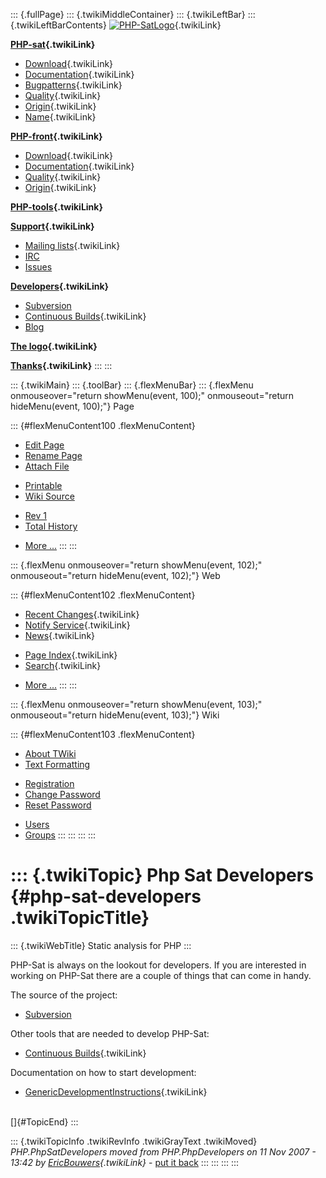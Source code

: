::: {.fullPage}
::: {.twikiMiddleContainer}
::: {.twikiLeftBar}
::: {.twikiLeftBarContents}
[![PHP-SatLogo](../pub/PHP/PhpSatLogo/PHP-SAT-LOGO-100px.jpg)](WebHome){.twikiLink}

**[PHP-sat](PhpSat){.twikiLink}**

-   [Download](PhpSatReleases){.twikiLink}
-   [Documentation](PhpSatDocumentation){.twikiLink}
-   [Bugpatterns](PhpSatBugPatterns){.twikiLink}
-   [Quality](PhpSatQuality){.twikiLink}
-   [Origin](PhpSatOrigin){.twikiLink}
-   [Name](PhpSatName){.twikiLink}

**[PHP-front](PhpFront){.twikiLink}**

-   [Download](PhpFrontReleases){.twikiLink}
-   [Documentation](PhpFrontDocumentation){.twikiLink}
-   [Quality](PhpFrontQuality){.twikiLink}
-   [Origin](PhpFrontOrigin){.twikiLink}

**[PHP-tools](PhpTools){.twikiLink}**

**[Support](PhpSupport){.twikiLink}**

-   [Mailing lists](MailingList){.twikiLink}
-   [IRC](irc://irc.freenode.net/#stratego)
-   [Issues](http://bugs.strategoxt.org/browse/PSAT)

**[Developers](PhpSatDevelopers){.twikiLink}**

-   [Subversion](https://svn.strategoxt.org/repos/psat/)
-   [Continuous Builds](ContinuousBuilds){.twikiLink}
-   [Blog](http://ericbouwers.blogspot.com/)

**[The logo](PhpSatLogo){.twikiLink}**

**[Thanks](ThankYou){.twikiLink}**
:::
:::

::: {.twikiMain}
::: {.toolBar}
::: {.flexMenuBar}
::: {.flexMenu onmouseover="return showMenu(event, 100);" onmouseout="return hideMenu(event, 100);"}
Page

::: {#flexMenuContent100 .flexMenuContent}
-   [Edit
    Page](http://www.program-transformation.org/edit/PHP/PhpSatDevelopers?t=1536825871)
-   [Rename
    Page](http://www.program-transformation.org/rename/PHP/PhpSatDevelopers)
-   [Attach
    File](http://www.program-transformation.org/attach/PHP/PhpSatDevelopers)

<!-- -->

-   [Printable](http://www.program-transformation.org/view/PHP/PhpSatDevelopers?skin=print.pattern)
-   [Wiki
    Source](http://www.program-transformation.org/view/PHP/PhpSatDevelopers?skin=text&raw=on&contenttype=text/plain)

<!-- -->

-   [Rev
    1](http://www.program-transformation.org/view/PHP/PhpSatDevelopers?rev=1.1)
-   [Total
    History](http://www.program-transformation.org/rdiff/PHP/PhpSatDevelopers)

<!-- -->

-   [More
    \...](http://www.program-transformation.org/oops/PHP/PhpSatDevelopers?template=oopsmore&param1=1.1&param2=1.1)
:::
:::

::: {.flexMenu onmouseover="return showMenu(event, 102);" onmouseout="return hideMenu(event, 102);"}
Web

::: {#flexMenuContent102 .flexMenuContent}
-   [Recent Changes](WebChanges){.twikiLink}
-   [Notify Service](WebNotify){.twikiLink}
-   [News](WebNews){.twikiLink}

<!-- -->

-   [Page Index](WebIndex){.twikiLink}
-   [Search](WebSearch){.twikiLink}

<!-- -->

-   [More
    \...](http://www.program-transformation.org/oops/PHP/PhpSatDevelopers?template=oopsmore&param1=1.1&param2=1.1)
:::
:::

::: {.flexMenu onmouseover="return showMenu(event, 103);" onmouseout="return hideMenu(event, 103);"}
Wiki

::: {#flexMenuContent103 .flexMenuContent}
-   [About
    TWiki](http://www.program-transformation.org/view/TWiki/WebHome)
-   [Text
    Formatting](http://www.program-transformation.org/view/TWiki/TextFormattingRules)

<!-- -->

-   [Registration](http://www.program-transformation.org/view/TWiki/TWikiRegistration)
-   [Change
    Password](http://www.program-transformation.org/view/TWiki/ChangePassword)
-   [Reset
    Password](http://www.program-transformation.org/view/TWiki/ResetPassword)

<!-- -->

-   [Users](http://www.program-transformation.org/view/Main/TWikiUsers)
-   [Groups](http://www.program-transformation.org/view/Main/TWikiGroups)
:::
:::
:::
:::

::: {.twikiTopic}
Php Sat Developers {#php-sat-developers .twikiTopicTitle}
==================

::: {.twikiWebTitle}
Static analysis for PHP
:::

PHP-Sat is always on the lookout for developers. If you are interested
in working on PHP-Sat there are a couple of things that can come in
handy.

The source of the project:

-   [Subversion](https://svn.strategoxt.org/repos/psat/)

Other tools that are needed to develop PHP-Sat:

-   [Continuous Builds](ContinuousBuilds){.twikiLink}

Documentation on how to start development:

-   [GenericDevelopmentInstructions](GenericDevelopmentInstructions){.twikiLink}

\
[]{#TopicEnd}
:::

::: {.twikiTopicInfo .twikiRevInfo .twikiGrayText .twikiMoved}
*PHP.PhpSatDevelopers moved from PHP.PhpDevelopers on 11 Nov 2007 -
13:42 by [EricBouwers](../Main/EricBouwers){.twikiLink}* - [put it
back](http://www.program-transformation.org/rename/PHP/PhpSatDevelopers?newweb=PHP&newtopic=PhpDevelopers&confirm=on "Click to move topic back to previous location, with option to change references.")
:::
:::
:::
:::
